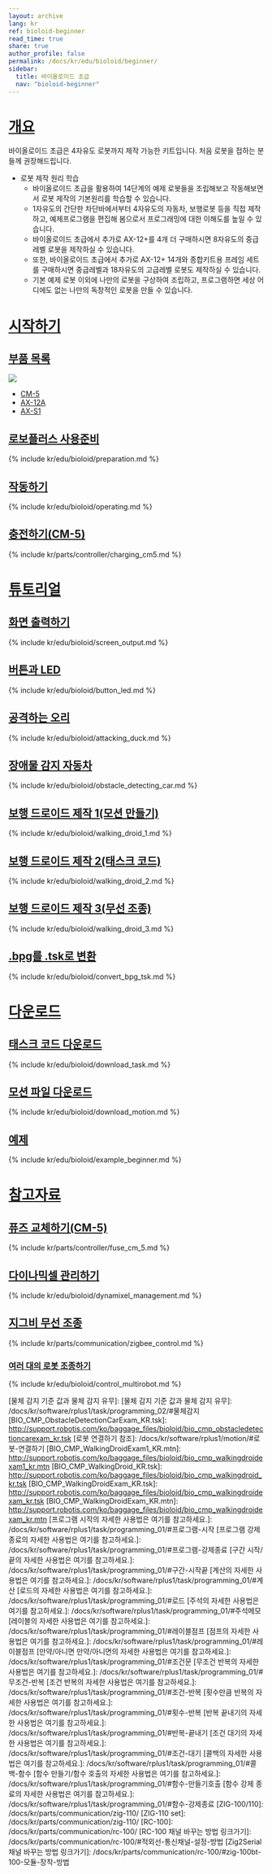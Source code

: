 ```yaml
---
layout: archive
lang: kr
ref: bioloid-beginner
read_time: true
share: true
author_profile: false
permalink: /docs/kr/edu/bioloid/beginner/
sidebar:
  title: 바이올로이드 초급
  nav: "bioloid-beginner"
---
```


# [개요](#개요)
바이올로이드 초급은 4자유도 로봇까지 제작 가능한 키트입니다. 처음 로봇을 접하는 분들께 권장해드립니다.

- 로봇 제작 원리 학습  
  - 바이올로이드 초급을 활용하여 14단계의 예제 로봇들을 조립해보고 작동해보면서 로봇 제작의 기본원리를 학습할 수 있습니다.
  - 1자유도의 간단한 차단바에서부터 4자유도의 자동차, 보행로봇 등을 직접 제작하고, 예제프로그램을 편집해 봄으로서 프로그래밍에 대한 이해도를 높일 수 있습니다.
  - 바이올로이드 초급에서 추가로 AX-12+를 4개 더 구매하시면 8자유도의 중급레벨 로봇을 제작하실 수 있습니다.
  - 또한, 바이올로이드 초급에서 추가로 AX-12+ 14개와 종합키트용 프레임 세트를 구매하시면 중급레벨과 18자유도의 고급레벨 로봇도 제작하실 수 있습니다.
  - 기본 예제 로봇 이외에 나만의 로봇을 구상하여 조립하고, 프로그램하면 세상 어디에도 없는 나만의 독창적인 로봇을 만들 수 있습니다.

# [시작하기](#시작하기)

## [부품 목록](#부품-목록)

![](/assets/images/edu/bioloid/beginnerkit_partlist_kr.png)

- [CM-5]
- [AX-12A]
- [AX-S1]

## [로보플러스 사용준비](#로보플러스-사용준비)

{% include kr/edu/bioloid/preparation.md %}

## [작동하기](#작동하기)

{% include kr/edu/bioloid/operating.md %}

## [충전하기(CM-5)](#충전하기cm-5)

{% include kr/parts/controller/charging_cm5.md %}

# [튜토리얼](#튜토리얼)

## [화면 출력하기](#화면-출력하기)

{% include kr/edu/bioloid/screen_output.md %}

## [버튼과 LED](버튼과-led)

{% include kr/edu/bioloid/button_led.md %}

## [공격하는 오리](#공격하는-오리)

{% include kr/edu/bioloid/attacking_duck.md %}

## [장애물 감지 자동차](#장애물-감지-자동차)

{% include kr/edu/bioloid/obstacle_detecting_car.md %}

## [보행 드로이드 제작 1(모션 만들기)](#보행-드로이드-제작-1모션-만들기)

{% include kr/edu/bioloid/walking_droid_1.md %}

## [보행 드로이드 제작 2(태스크 코드)](#보행-드로이드-제작-2태스크-코드)

{% include kr/edu/bioloid/walking_droid_2.md %}

## [보행 드로이드 제작 3(무선 조종)](#보행-드로이드-제작-3무선-조종)

{% include kr/edu/bioloid/walking_droid_3.md %}

## [.bpg를 .tsk로 변환](#bpg를-tsk로-변환)

{% include kr/edu/bioloid/convert_bpg_tsk.md %}

# [다운로드](#다운로드)

## [태스크 코드 다운로드](#태스크-코드-다운로드)

{% include kr/edu/bioloid/download_task.md %}

## [모션 파일 다운로드](#모션-파일-다운로드)

{% include kr/edu/bioloid/download_motion.md %}

## [예제](#예제)

{% include kr/edu/bioloid/example_beginner.md %}

# [참고자료](#참고자료)

## [퓨즈 교체하기(CM-5)](#퓨즈-교체하기cm-5)

{% include kr/parts/controller/fuse_cm_5.md %}

## [다이나믹셀 관리하기](#다이나믹셀-관리하기)

{% include kr/edu/bioloid/dynamixel_management.md %}

## [지그비 무선 조종](#지그비-무선-조종)

{% include kr/parts/communication/zigbee_control.md %}

### [여러 대의 로봇 조종하기](#여러-대의-로봇-조종하기)

{% include kr/edu/bioloid/control_multirobot.md %}


[CM-5]: /docs/kr/parts/controller/cm-5/
[AX-12A]: /docs/kr/dxl/ax/ax-12a/
[AX-S1]: /docs/kr/parts/sensor/ax-s1/
[태스크 코드 다운로드 방법]: #태스크-코드-다운로드
[태스크 코드 다운로드]: #태스크-코드-다운로드
[모션 파일 다운로드 방법]: #모션-파일-다운로드
[모션 파일 다운로드]: #모션-파일-다운로드
[로보플러스 태스크]: /docs/kr/software/rplus1/task/getting_started/
[로보플러스 매니저]: /docs/kr/software/rplus1/manager/
[프로그램 시작]: /docs/kr/software/rplus1/task/programming_01/#프로그램-시작
[무조건 반복]: /docs/kr/software/rplus1/task/programming_01/#무조건-반복
[명령줄 만들기]: /docs/kr/software/rplus1/task/programming_01/#줄-삽입
[로드]: /docs/kr/software/rplus1/task/programming_01/#로드
[화면 출력]: /docs/kr/software/rplus1/task/programming_02/#화면출력줄바꿈
[파라미터에 대한 설명]: /docs/kr/software/rplus1/task/programming_02/#제어기-파라미터
[태스크 코드 다운로드 방법]: /docs/kr/software/rplus1/task/getting_started/#프로그램-다운로드
[화면 출력 후 줄 바꿈]: /docs/kr/software/rplus1/task/programming_02/#화면출력줄바꿈
[물체 감지 기준 값과 물체 감지 유무]: [물체 감지 기준 값과 물체 감지 유무]: /docs/kr/software/rplus1/task/programming_02/#물체감지
[BIO_CMP_ObstacleDetectionCarExam_KR.tsk]: http://support.robotis.com/ko/baggage_files/bioloid/bio_cmp_obstacledetectioncarexam_kr.tsk
[로봇 연결하기 참조]: /docs/kr/software/rplus1/motion/#로봇-연결하기
[BIO_CMP_WalkingDroidExam1_KR.mtn]: http://support.robotis.com/ko/baggage_files/bioloid/bio_cmp_walkingdroidexam1_kr.mtn
[BIO_CMP_WalkingDroid_KR.tsk]: http://support.robotis.com/ko/baggage_files/bioloid/bio_cmp_walkingdroid_kr.tsk
[BIO_CMP_WalkingDroidExam_KR.tsk]: http://support.robotis.com/ko/baggage_files/bioloid/bio_cmp_walkingdroidexam_kr.tsk
[BIO_CMP_WalkingDroidExam_KR.mtn]: http://support.robotis.com/ko/baggage_files/bioloid/bio_cmp_walkingdroidexam_kr.mtn
[프로그램 시작의 자세한 사용법은 여기를 참고하세요.]: /docs/kr/software/rplus1/task/programming_01/#프로그램-시작
[프로그램 강제 종료의 자세한 사용법은 여기를 참고하세요.]: /docs/kr/software/rplus1/task/programming_01/#프로그램-강제종료
[구간 시작/끝의 자세한 사용법은 여기를 참고하세요.]: /docs/kr/software/rplus1/task/programming_01/#구간-시작끝
[계산의 자세한 사용법은 여기를 참고하세요.]: /docs/kr/software/rplus1/task/programming_01/#계산
[로드의 자세한 사용법은 여기를 참고하세요.]: /docs/kr/software/rplus1/task/programming_01/#로드
[주석의 자세한 사용법은 여기를 참고하세요.]: /docs/kr/software/rplus1/task/programming_01/#주석메모
[레이블의 자세한 사용법은 여기를 참고하세요.]: /docs/kr/software/rplus1/task/programming_01/#레이블점프
[점프의 자세한 사용법은 여기를 참고하세요.]: /docs/kr/software/rplus1/task/programming_01/#레이블점프
[만약/아니면 만약/아니면의 자세한 사용법은 여기를 참고하세요.]: /docs/kr/software/rplus1/task/programming_01/#조건문
[무조건 반복의 자세한 사용법은 여기를 참고하세요.]: /docs/kr/software/rplus1/task/programming_01/#무조건-반복
[조건 반복의 자세한 사용법은 여기를 참고하세요.]: /docs/kr/software/rplus1/task/programming_01/#조건-반복
[횟수만큼 반복의 자세한 사용법은 여기를 참고하세요.]: /docs/kr/software/rplus1/task/programming_01/#횟수-반복
[반복 끝내기의 자세한 사용법은 여기를 참고하세요.]: /docs/kr/software/rplus1/task/programming_01/#반복-끝내기
[조건 대기의 자세한 사용법은 여기를 참고하세요.]: /docs/kr/software/rplus1/task/programming_01/#조건-대기
[콜백의 자세한 사용법은 여기를 참고하세요.]: /docs/kr/software/rplus1/task/programming_01/#콜백-함수
[함수 만들기/함수 호출의 자세한 사용법은 여기를 참고하세요.]: /docs/kr/software/rplus1/task/programming_01/#함수-만들기호출
[함수 강제 종료의 자세한 사용법은 여기를 참고하세요.]: /docs/kr/software/rplus1/task/programming_01/#함수-강제종료
[ZIG-100/110]: /docs/kr/parts/communication/zig-110/
[ZIG-110 set]: /docs/kr/parts/communication/zig-110/
[RC-100]: /docs/kr/parts/communication/rc-100/
[RC-100 채널 바꾸는 방법 링크가기]: /docs/kr/parts/communication/rc-100/#적외선-통신채널-설정-방법
[Zig2Serial 채널 바꾸는 방법 링크가기]: /docs/kr/parts/communication/rc-100/#zig-100bt-100-모듈-장착-방법
